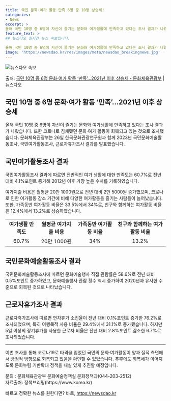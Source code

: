 ```yaml
---
title: 국민 문화·여가 활동 만족 6명 중 10명 상승세!
categories:
- News
excerpt: >
올해 국민 10명 중 6명이 자신이 즐기는 문화와 여가생활에 만족하고 있다는 조사 결과가 나왔다. 또 코로나…
feature_text: >
## 뉴스다오 실시간 뉴스 속보입니다.

올해 국민 10명 중 6명이 자신이 즐기는 문화와 여가생활에 만족하고 있다는 조사 결과가 나왔다. 또 코로나…
image: 'https://newsdao.kr/res/images/meta/newsdao_breakingnews.jpg'
---
```


![뉴스다오 속보](https://newsdao.kr/res/images/meta/newsdao_breakingnews.jpg)

<p>출처: <a href="https://newsdao.kr/2877" rel="dofollow">국민 10명 중 6명 문화·여가 활동 ‘만족’…2021년 이후 상승세 - 문화체육관광부</a> | 뉴스다오</p>

<h2>국민 10명 중 6명 문화·여가 활동 ‘만족’…2021년 이후 상승세</h2>

<p data-ke-size="size16">올해 국민 10명 중 6명이 자신이 즐기는 문화와 여가생활에 만족하고 있다는 조사 결과가 나왔습니다. 또한 코로나로 침체됐던 문화·여가 활동이 회복되고 있는 것으로 조사됐습니다. 문화체육관광부는 26일 한국문화관광연구원과 함께 2023년 국민문화예술활동조사, 국민여가활동조사, 근로자휴가조사 결과를 발표했습니다.</p>

<h2 data-ke-size="size26">국민여가활동조사 결과</h2>

<p data-ke-size="size16">국민여가활동조사 결과에 따르면 전반적인 여가 생활에 대한 만족도는 60.7%로 전년 대비 4.1%포인트 증가해 2012년 이후 가장 높은 수치를 기록하였습니다.</p>

<p data-ke-size="size16">여가지출 비용은 월평균 20만 1000원으로 전년 대비 2만 5000원 증가했으며, 코로나로 인한 여가활동 감소 기간에 비해 다양한 여가활동을 즐기는 사람들이 늘어났습니다. 또한, 가족동반 여가활동 비율은 33.5%에서 34%로, 친구와 함께하는 여가활동 비율은 12.4%에서 13.2%로 상승하였습니다.</p>

<table>
	<tr>
		<td style="text-align: center; height: 17px;"><b>여가생활 만족도</b></td>
		<td style="text-align: center; height: 17px;"><b>월평균 여가지출 비용</b></td>
		<td style="text-align: center; height: 17px;"><b>가족동반 여가활동 비율</b></td>
		<td style="text-align: center; height: 17px;"><b>친구와 함께하는 여가활동 비율</b></td>
	</tr>
	<tr>
		<td style="text-align: center; height: 17px;">60.7%</td>
		<td style="text-align: center; height: 17px;">20만 1000원</td>
		<td style="text-align: center; height: 17px;">34%</td>
		<td style="text-align: center; height: 17px;">13.2%</td>
	</tr>
</table>

<h2 data-ke-size="size26">국민문화예술활동조사 결과</h2>

<p data-ke-size="size16">국민문화예술활동조사에 따르면 문화예술행사 직접 관람률은 58.6%로 전년 대비 0.5%포인트 증가하였고, 문화예술행사 관람 횟수 역시 증가하여 2020년과 유사한 수준으로 회복된 것으로 나타났습니다.</p>

<h2 data-ke-size="size26">근로자휴가조사 결과</h2>

<p data-ke-size="size16">근로자휴가조사에 따르면 연차휴가 소진율이 전년 대비 0.1%포인트 증가한 76.2%로 조사되었으며, 특히 여행목적 사용 비율은 29.4%에서 31.1%로 증가했습니다. 하지만 5일 이상의 장기휴가를 사용한 근로자 비율은 전년 대비 2.8%포인트 감소한 6.7%로 조사되었습니다.</p>

<hr>

<p data-ke-size="size16">이번 조사를 통해 코로나19로 타격을 입었던 국민의 문화·여가활동이 양과 질적 측면에서 긍정적 방향으로 회복되고 있음을 확인할 수 있었습니다. 추후에도 회복세가 이어지도록 문화누림 기반확대 정책을 내실 있게 추진할 예정입니다.</p>

<p data-ke-size="size16">문의 : 문화체육관광부 문화예술정책실 문화정책과(044-203-2512) <br> 자료출처: 정책브리핑(https://www.korea.kr)</p>
 

빠르고 정확한 뉴스를 원한다면? 바로, <a href="https://newsdao.kr" rel="dofollow">https://newsdao.kr</a>


    
